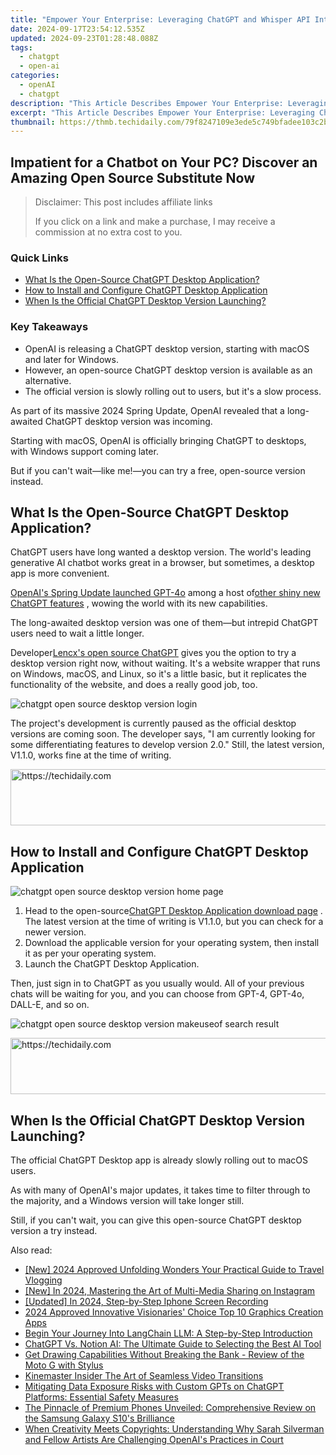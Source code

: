 ```yaml
---
title: "Empower Your Enterprise: Leveraging ChatGPT and Whisper API Integration for Competitive Advantage"
date: 2024-09-17T23:54:12.535Z
updated: 2024-09-23T01:28:48.088Z
tags:
  - chatgpt
  - open-ai
categories:
  - openAI
  - chatgpt
description: "This Article Describes Empower Your Enterprise: Leveraging ChatGPT and Whisper API Integration for Competitive Advantage"
excerpt: "This Article Describes Empower Your Enterprise: Leveraging ChatGPT and Whisper API Integration for Competitive Advantage"
thumbnail: https://thmb.techidaily.com/79f8247109e3ede5c749bfadee103c2b769f1b6d964f687393a932568d85d036.jpg
---
```


## Impatient for a Chatbot on Your PC? Discover an Amazing Open Source Substitute Now

>  Disclaimer: This post includes affiliate links
>
>  If you click on a link and make a purchase, I may receive a commission at no extra cost to you.
>

### Quick Links

* [What Is the Open-Source ChatGPT Desktop Application?](https://www.makeuseof.com/cant-wait-for-the-chatgpt-desktop-app-try-this-open-source-alternative-instead/#what-is-the-open-source-chatgpt-desktop-application)
* [How to Install and Configure ChatGPT Desktop Application](https://www.makeuseof.com/cant-wait-for-the-chatgpt-desktop-app-try-this-open-source-alternative-instead/#how-to-install-and-configure-chatgpt-desktop-application)
* [When Is the Official ChatGPT Desktop Version Launching?](https://www.makeuseof.com/cant-wait-for-the-chatgpt-desktop-app-try-this-open-source-alternative-instead/#when-is-the-official-chatgpt-desktop-version-launching)

### Key Takeaways

* OpenAI is releasing a ChatGPT desktop version, starting with macOS and later for Windows.
* However, an open-source ChatGPT desktop version is available as an alternative.
* The official version is slowly rolling out to users, but it's a slow process.

 As part of its massive 2024 Spring Update, OpenAI revealed that a long-awaited ChatGPT desktop version was incoming.

 Starting with macOS, OpenAI is officially bringing ChatGPT to desktops, with Windows support coming later.

 But if you can't wait—like me!—you can try a free, open-source version instead.

## What Is the Open-Source ChatGPT Desktop Application?

 ChatGPT users have long wanted a desktop version. The world's leading generative AI chatbot works great in a browser, but sometimes, a desktop app is more convenient.

[OpenAI's Spring Update launched GPT-4o](https://www.makeuseof.com/how-gpt-4o-works-is-it-free/) among a host of[other shiny new ChatGPT features](https://www.makeuseof.com/chatgpt-new-features-spring-update/) , wowing the world with its new capabilities.

 The long-awaited desktop version was one of them—but intrepid ChatGPT users need to wait a little longer.

 Developer[Lencx's open source ChatGPT](https://github.com/lencx/ChatGPT) gives you the option to try a desktop version right now, without waiting. It's a website wrapper that runs on Windows, macOS, and Linux, so it's a little basic, but it replicates the functionality of the website, and does a really good job, too.

![chatgpt open source desktop version login](https://static1.makeuseofimages.com/wordpress/wp-content/uploads/2024/05/chatgpt-open-source-desktop-version-login.jpg)

 The project's development is currently paused as the official desktop versions are coming soon. The developer says, "I am currently looking for some differentiating features to develop version 2.0." Still, the latest version, V1.1.0, works fine at the time of writing.

<!-- affiliate ads begin -->
<a href="https://appsumo.8odi.net/c/5597632/2043855/7443" target="_top" id="2043855">
  <img src="//a.impactradius-go.com/display-ad/7443-2043855" border="0" alt="https://techidaily.com" width="728" height="90"/>
</a>
<img height="0" width="0" src="https://appsumo.8odi.net/i/5597632/2043855/7443" style="position:absolute;visibility:hidden;" border="0" />
<!-- affiliate ads end -->

## How to Install and Configure ChatGPT Desktop Application

![chatgpt open source desktop version home page](https://static1.makeuseofimages.com/wordpress/wp-content/uploads/2024/05/chatgpt-open-source-desktop-version-home-page.jpg)

1. Head to the open-source[ChatGPT Desktop Application download page](https://github.com/lencx/ChatGPT/releases/tag/v1.1.0) . The latest version at the time of writing is V1.1.0, but you can check for a newer version.
2. Download the applicable version for your operating system, then install it as per your operating system.
3. Launch the ChatGPT Desktop Application.

 Then, just sign in to ChatGPT as you usually would. All of your previous chats will be waiting for you, and you can choose from GPT-4, GPT-4o, DALL-E, and so on.

![chatgpt open source desktop version makeuseof search result](https://static1.makeuseofimages.com/wordpress/wp-content/uploads/2024/05/chatgpt-open-source-desktop-version-makeuseof-search-result.jpg)

<!-- affiliate ads begin -->
<a href="https://appsumo.8odi.net/c/5597632/2151893/7443" target="_top" id="2151893">
  <img src="//a.impactradius-go.com/display-ad/7443-2151893" border="0" alt="https://techidaily.com" width="728" height="90"/>
</a>
<img height="0" width="0" src="https://appsumo.8odi.net/i/5597632/2151893/7443" style="position:absolute;visibility:hidden;" border="0" />
<!-- affiliate ads end -->

## When Is the Official ChatGPT Desktop Version Launching?

 The official ChatGPT Desktop app is already slowly rolling out to macOS users.

 As with many of OpenAI's major updates, it takes time to filter through to the majority, and a Windows version will take longer still.

 Still, if you can't wait, you can give this open-source ChatGPT desktop version a try instead.

<ins class="adsbygoogle"
     style="display:block"
     data-ad-format="autorelaxed"
     data-ad-client="ca-pub-7571918770474297"
     data-ad-slot="1223367746"></ins>

<ins class="adsbygoogle"
     style="display:block"
     data-ad-client="ca-pub-7571918770474297"
     data-ad-slot="8358498916"
     data-ad-format="auto"
     data-full-width-responsive="true"></ins>

<span class="atpl-alsoreadstyle">Also read:</span>
<div><ul>
<li><a href="https://youtube-data.techidaily.com/024-approved-unfolding-wonders-your-practical-guide-to-travel-vlogging/"><u>[New] 2024 Approved Unfolding Wonders Your Practical Guide to Travel Vlogging</u></a></li>
<li><a href="https://instagram-clips.techidaily.com/new-in-2024-mastering-the-art-of-multi-media-sharing-on-instagram/"><u>[New] In 2024, Mastering the Art of Multi-Media Sharing on Instagram</u></a></li>
<li><a href="https://screen-video-capture.techidaily.com/updated-in-2024-step-by-step-iphone-screen-recording/"><u>[Updated] In 2024, Step-by-Step Iphone Screen Recording</u></a></li>
<li><a href="https://some-knowledge.techidaily.com/2024-approved-innovative-visionaries-choice-top-10-graphics-creation-apps/"><u>2024 Approved Innovative Visionaries' Choice Top 10 Graphics Creation Apps</u></a></li>
<li><a href="https://tech-hub.techidaily.com/begin-your-journey-into-langchain-llm-a-step-by-step-introduction/"><u>Begin Your Journey Into LangChain LLM: A Step-by-Step Introduction</u></a></li>
<li><a href="https://tech-hub.techidaily.com/chatgpt-vs-notion-ai-the-ultimate-guide-to-selecting-the-best-ai-tool/"><u>ChatGPT Vs. Notion AI: The Ultimate Guide to Selecting the Best AI Tool</u></a></li>
<li><a href="https://buynow-reviews.techidaily.com/get-drawing-capabilities-without-breaking-the-bank-review-of-the-moto-g-with-stylus/"><u>Get Drawing Capabilities Without Breaking the Bank - Review of the Moto G with Stylus</u></a></li>
<li><a href="https://extra-tips.techidaily.com/kinemaster-insider-the-art-of-seamless-video-transitions/"><u>Kinemaster Insider The Art of Seamless Video Transitions</u></a></li>
<li><a href="https://tech-hub.techidaily.com/mitigating-data-exposure-risks-with-custom-gpts-on-chatgpt-platforms-essential-safety-measures/"><u>Mitigating Data Exposure Risks with Custom GPTs on ChatGPT Platforms: Essential Safety Measures</u></a></li>
<li><a href="https://buynow-marvelous.techidaily.com/the-pinnacle-of-premium-phones-unveiled-comprehensive-review-on-the-samsung-galaxy-s10s-brilliance/"><u>The Pinnacle of Premium Phones Unveiled: Comprehensive Review on the Samsung Galaxy S10's Brilliance</u></a></li>
<li><a href="https://tech-haven.techidaily.com/when-creativity-meets-copyrights-understanding-why-sarah-silverman-and-fellow-artists-are-challenging-openais-practices-in-court/"><u>When Creativity Meets Copyrights: Understanding Why Sarah Silverman and Fellow Artists Are Challenging OpenAI's Practices in Court</u></a></li>
</ul></div>

